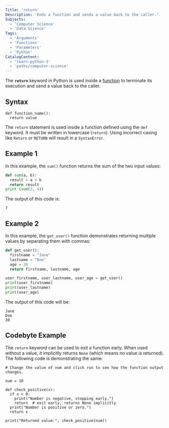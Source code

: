 ```yaml
---
Title: 'return'
Description: 'Ends a function and sends a value back to the caller.' 
Subjects:
  - 'Computer Science'
  - 'Data Science'
Tags: 
  - 'Arguments'
  - 'Functions'
  - 'Parameters'
  - 'Python'
CatalogContent:
  - 'learn-python-3'
  - 'paths/computer-science'
---
```


The **`return`** keyword in Python is used inside a [function](https://www.codecademy.com/resources/docs/python/functions) to terminate its execution and send a value back to the caller.

## Syntax

```pseudo
def function_name():
  return value
```

The `return` statement is used inside a function defined using the `def` keyword. It must be written in lowercase (`return`). Using incorrect casing like `Return` or `RETURN` will result in a `SyntaxError`.

## Example 1

In this example, the `sum()` function returns the sum of the two input values:

```py
def sum(a, b):
  result = a + b
  return result
print (sum(3, 4))
```

The output of this code is:

```shell
7
```

## Example 2

In this example, the `get_user()` function demonstrates returning multiple values by separating them with commas:

```py
def get_user():
  firstname = "Jane"
  lastname = "Doe"
  age = 30
  return firstname, lastname, age

user_firstname, user_lastname, user_age = get_user()
print(user_firstname)
print(user_lastname)
print(user_age)
```

The output of this code will be:

```shell
Jane
Doe
30
```

## Codebyte Example

The `return` keyword can be used to exit a function early. When used without a value, it implicitly returns `None` (which means no value is returned). The following code is demonstrating the same:

```codebyte/python
# Change the value of num and click run to see how the function output changes.

num = 10

def check_positive(x):
  if x < 0:
    print("Number is negative, stopping early.")
    return  # exit early, returns None implicitly
  print("Number is positive or zero.")
  return x

print("Returned value:", check_positive(num))
```
